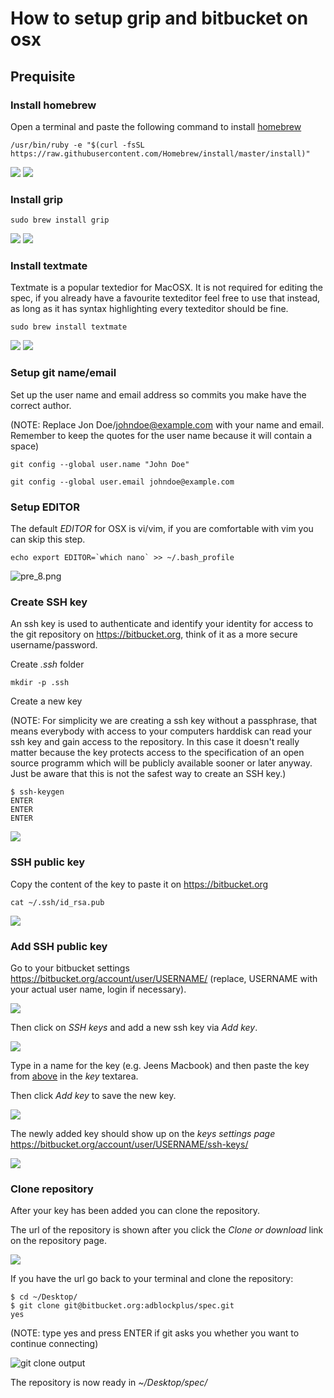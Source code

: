 How to setup grip and bitbucket on osx
===================================

Prequisite
----------

### Install homebrew

Open a terminal and paste the following command to install [homebrew](https://brew.sh/)

```
/usr/bin/ruby -e "$(curl -fsSL https://raw.githubusercontent.com/Homebrew/install/master/install)"
```

![](/res/doc/grip-bitbucket-osx/pre_2.png)
![](/res/doc/grip-bitbucket-osx/pre_3.png)

### Install grip

```
sudo brew install grip
```

![](/res/doc/grip-bitbucket-osx/pre_4.png)
![](/res/doc/grip-bitbucket-osx/pre_5.png)


### Install textmate

Textmate is a popular textedior for MacOSX. It is not required for editing the spec, if you already have a favourite texteditor feel free to use that instead, as long as it has syntax highlighting every texteditor should be fine.

```
sudo brew install textmate
```
![](/res/doc/grip-bitbucket-osx/pre_6.png)
![](/res/doc/grip-bitbucket-osx/pre_7.png)

### Setup git name/email

Set up the user name and email address so commits you make have the correct author.

(NOTE: Replace Jon Doe/johndoe@example.com with your name and email. Remember to keep the quotes for the user name because it will contain a space)

`git config --global user.name "John Doe"`

`git config --global user.email johndoe@example.com`

### Setup EDITOR

The default *EDITOR* for OSX is vi/vim, if you are comfortable with vim you can skip this step.

```
echo export EDITOR=`which nano` >> ~/.bash_profile
```

![pre_8.png](/res/doc/grip-bitbucket-osx/pre_8.png)

### Create SSH key

An ssh key is used to authenticate and identify your identity for access to the git repository on <https://bitbucket.org>, think of it as a more secure username/password.

Create *.ssh* folder

```
mkdir -p .ssh
```


Create a new key

(NOTE: For simplicity we are creating a ssh key without a passphrase, that means everybody with access to your computers harddisk can read your ssh key and gain access to the repository. In this case it doesn't really matter because the key protects access to the specification of an open source programm which will be publicly available sooner or later anyway. Just be aware that this is not the safest way to create an SSH key.)
```
$ ssh-keygen
ENTER
ENTER
ENTER
```
![](/res/doc/grip-bitbucket-osx/pre_9.png)


### SSH public key

Copy the content of the key to paste it on <https://bitbucket.org>

```
cat ~/.ssh/id_rsa.pub
```
![](/res/doc/grip-bitbucket-osx/pre_10.png)

### Add SSH public key

Go to your bitbucket settings <https://bitbucket.org/account/user/USERNAME/> (replace, USERNAME with your actual user name, login if necessary).

![](/res/doc/grip-bitbucket-osx/bitbucket_1.png)


Then click on *SSH keys* and add a new ssh key via *Add key*.

![](/res/doc/grip-bitbucket-osx/bitbucket_2_1.png)

Type in a name for the key (e.g. Jeens Macbook) and then paste the key from [above](#above) in the *key* textarea.

Then click *Add key* to save the new key.

![](/res/doc/grip-bitbucket-osx/bitbucket_2_2.png)


The newly added key should show up on the *keys settings page* <https://bitbucket.org/account/user/USERNAME/ssh-keys/>

![](/res/doc/grip-bitbucket-osx/bitbucket_3.png)



### Clone repository

After your key has been added you can clone the repository.

The url of the repository is shown after you click the *Clone or download* link on the repository page.

![](/res/doc/grip-bitbucket-osx/bitbucket_4.png)

If you have the url go back to your terminal and clone the repository:

```
$ cd ~/Desktop/
$ git clone git@bitbucket.org:adblockplus/spec.git
yes
```

(NOTE: type yes and press ENTER if git asks you whether you want to continue connecting)

![git clone output](/res/doc/grip-bitbucket-osx/clone_1.png)

The repository is now ready in *~/Desktop/spec/*
